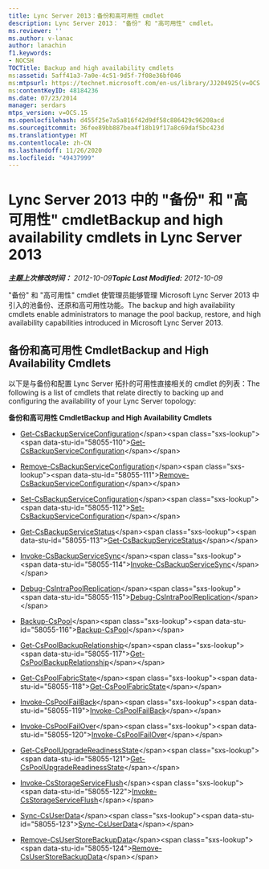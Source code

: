 ```yaml
---
title: Lync Server 2013：备份和高可用性 cmdlet
description: Lync Server 2013： "备份" 和 "高可用性" cmdlet。
ms.reviewer: ''
ms.author: v-lanac
author: lanachin
f1.keywords:
- NOCSH
TOCTitle: Backup and high availability cmdlets
ms:assetid: 5aff41a3-7a0e-4c51-9d5f-7f08e36bf046
ms:mtpsurl: https://technet.microsoft.com/en-us/library/JJ204925(v=OCS.15)
ms:contentKeyID: 48184236
ms.date: 07/23/2014
manager: serdars
mtps_version: v=OCS.15
ms.openlocfilehash: d455f25e7a5a816f42d9df58c886429c96208acd
ms.sourcegitcommit: 36fee89bb887bea4f18b19f17a8c69daf5bc423d
ms.translationtype: MT
ms.contentlocale: zh-CN
ms.lasthandoff: 11/26/2020
ms.locfileid: "49437999"
---
```

# <a name="backup-and-high-availability-cmdlets-in-lync-server-2013"></a><span data-ttu-id="58055-103">Lync Server 2013 中的 "备份" 和 "高可用性" cmdlet</span><span class="sxs-lookup"><span data-stu-id="58055-103">Backup and high availability cmdlets in Lync Server 2013</span></span>

<div data-xmlns="http://www.w3.org/1999/xhtml">

<div class="topic" data-xmlns="http://www.w3.org/1999/xhtml" data-msxsl="urn:schemas-microsoft-com:xslt" data-cs="https://msdn.microsoft.com/">

<div data-asp="https://msdn2.microsoft.com/asp">



</div>

<div id="mainSection">

<div id="mainBody"><span data-ttu-id="58055-104">

<span> </span></span><span class="sxs-lookup"><span data-stu-id="58055-104">

<span> </span></span></span>

<span data-ttu-id="58055-105">_**主题上次修改时间：** 2012-10-09_</span><span class="sxs-lookup"><span data-stu-id="58055-105">_**Topic Last Modified:** 2012-10-09_</span></span>

<span data-ttu-id="58055-106">"备份" 和 "高可用性" cmdlet 使管理员能够管理 Microsoft Lync Server 2013 中引入的池备份、还原和高可用性功能。</span><span class="sxs-lookup"><span data-stu-id="58055-106">The backup and high availability cmdlets enable administrators to manage the pool backup, restore, and high availability capabilities introduced in Microsoft Lync Server 2013.</span></span>

<div>

## <a name="backup-and-high-availability-cmdlets"></a><span data-ttu-id="58055-107">备份和高可用性 Cmdlet</span><span class="sxs-lookup"><span data-stu-id="58055-107">Backup and High Availability Cmdlets</span></span>

<span data-ttu-id="58055-108">以下是与备份和配置 Lync Server 拓扑的可用性直接相关的 cmdlet 的列表：</span><span class="sxs-lookup"><span data-stu-id="58055-108">The following is a list of cmdlets that relate directly to backing up and configuring the availability of your Lync Server topology:</span></span>

<span data-ttu-id="58055-109">**备份和高可用性 Cmdlet**</span><span class="sxs-lookup"><span data-stu-id="58055-109">**Backup and High Availability Cmdlets**</span></span>

  - <span data-ttu-id="58055-110">[Get-CsBackupServiceConfiguration](https://technet.microsoft.com/library/JJ205087(v=OCS.15))</span><span class="sxs-lookup"><span data-stu-id="58055-110">[Get-CsBackupServiceConfiguration](https://technet.microsoft.com/library/JJ205087(v=OCS.15))</span></span>

  - <span data-ttu-id="58055-111">[Remove-CsBackupServiceConfiguration](https://technet.microsoft.com/library/JJ204903(v=OCS.15))</span><span class="sxs-lookup"><span data-stu-id="58055-111">[Remove-CsBackupServiceConfiguration](https://technet.microsoft.com/library/JJ204903(v=OCS.15))</span></span>

  - <span data-ttu-id="58055-112">[Set-CsBackupServiceConfiguration](https://technet.microsoft.com/library/JJ205006(v=OCS.15))</span><span class="sxs-lookup"><span data-stu-id="58055-112">[Set-CsBackupServiceConfiguration](https://technet.microsoft.com/library/JJ205006(v=OCS.15))</span></span>

<!-- end list -->

  - <span data-ttu-id="58055-113">[Get-CsBackupServiceStatus](https://technet.microsoft.com/library/JJ205032(v=OCS.15))</span><span class="sxs-lookup"><span data-stu-id="58055-113">[Get-CsBackupServiceStatus](https://technet.microsoft.com/library/JJ205032(v=OCS.15))</span></span>

<!-- end list -->

  - <span data-ttu-id="58055-114">[Invoke-CsBackupServiceSync](https://technet.microsoft.com/library/JJ205374(v=OCS.15))</span><span class="sxs-lookup"><span data-stu-id="58055-114">[Invoke-CsBackupServiceSync](https://technet.microsoft.com/library/JJ205374(v=OCS.15))</span></span>

<!-- end list -->

  - <span data-ttu-id="58055-115">[Debug-CsIntraPoolReplication](https://technet.microsoft.com/library/JJ205103(v=OCS.15))</span><span class="sxs-lookup"><span data-stu-id="58055-115">[Debug-CsIntraPoolReplication](https://technet.microsoft.com/library/JJ205103(v=OCS.15))</span></span>

<!-- end list -->

  - <span data-ttu-id="58055-116">[Backup-CsPool](https://technet.microsoft.com/library/JJ204955(v=OCS.15))</span><span class="sxs-lookup"><span data-stu-id="58055-116">[Backup-CsPool](https://technet.microsoft.com/library/JJ204955(v=OCS.15))</span></span>

<!-- end list -->

  - <span data-ttu-id="58055-117">[Get-CsPoolBackupRelationship](https://technet.microsoft.com/library/JJ204745(v=OCS.15))</span><span class="sxs-lookup"><span data-stu-id="58055-117">[Get-CsPoolBackupRelationship](https://technet.microsoft.com/library/JJ204745(v=OCS.15))</span></span>

<!-- end list -->

  - <span data-ttu-id="58055-118">[Get-CsPoolFabricState](https://technet.microsoft.com/library/JJ619188(v=OCS.15))</span><span class="sxs-lookup"><span data-stu-id="58055-118">[Get-CsPoolFabricState](https://technet.microsoft.com/library/JJ619188(v=OCS.15))</span></span>

<!-- end list -->

  - <span data-ttu-id="58055-119">[Invoke-CsPoolFailBack](https://technet.microsoft.com/library/JJ204873(v=OCS.15))</span><span class="sxs-lookup"><span data-stu-id="58055-119">[Invoke-CsPoolFailBack](https://technet.microsoft.com/library/JJ204873(v=OCS.15))</span></span>

<!-- end list -->

  - <span data-ttu-id="58055-120">[Invoke-CsPoolFailOver](https://technet.microsoft.com/library/JJ205189(v=OCS.15))</span><span class="sxs-lookup"><span data-stu-id="58055-120">[Invoke-CsPoolFailOver](https://technet.microsoft.com/library/JJ205189(v=OCS.15))</span></span>

<!-- end list -->

  - <span data-ttu-id="58055-121">[Get-CsPoolUpgradeReadinessState](https://technet.microsoft.com/library/JJ204689(v=OCS.15))</span><span class="sxs-lookup"><span data-stu-id="58055-121">[Get-CsPoolUpgradeReadinessState](https://technet.microsoft.com/library/JJ204689(v=OCS.15))</span></span>

<!-- end list -->

  - <span data-ttu-id="58055-122">[Invoke-CsStorageServiceFlush](https://technet.microsoft.com/library/JJ619175(v=OCS.15))</span><span class="sxs-lookup"><span data-stu-id="58055-122">[Invoke-CsStorageServiceFlush](https://technet.microsoft.com/library/JJ619175(v=OCS.15))</span></span>

<!-- end list -->

  - <span data-ttu-id="58055-123">[Sync-CsUserData](https://technet.microsoft.com/library/JJ205242(v=OCS.15))</span><span class="sxs-lookup"><span data-stu-id="58055-123">[Sync-CsUserData](https://technet.microsoft.com/library/JJ205242(v=OCS.15))</span></span>

<!-- end list -->

  - <span data-ttu-id="58055-124">[Remove-CsUserStoreBackupData](https://technet.microsoft.com/library/JJ205003(v=OCS.15))</span><span class="sxs-lookup"><span data-stu-id="58055-124">[Remove-CsUserStoreBackupData](https://technet.microsoft.com/library/JJ205003(v=OCS.15))</span></span>

<span data-ttu-id="58055-125"></div>

</div>

<span> </span>

</div>

</div>

</span><span class="sxs-lookup"><span data-stu-id="58055-125"></div>

</div>

<span> </span>

</div>

</div>

</span></span></div>

